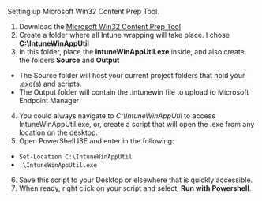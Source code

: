 

Setting up Microsoft Win32 Content Prep Tool.

1. Download the [Microsoft Win32 Content Prep Tool](https://go.microsoft.com/fwlink/?linkid=2065730)
2. Create a folder where all Intune wrapping will take place. I chose <b>C:\IntuneWinAppUtil</b>
3. In this folder, place the <b>IntuneWinAppUtil.exe</b> inside, and also create the folders <b>Source</b> and <b>Output</b> 
* The Source folder will host your current project folders that hold your .exe(s) and scripts. 
* The Output folder will contain the .intunewin file to upload to Microsoft Endpoint Manager
4. You could always navigate to *C:\IntuneWinAppUtil* to access IntuneWinAppUtil.exe, or, create a script that will open the .exe from any location on the desktop.
5. Open PowerShell ISE and enter in the following: 
* ```Set-Location C:\IntuneWinAppUtil```
* ```.\IntuneWinAppUtil.exe```
6. Save this script to your Desktop or elsewhere that is quickly accessible. 
7. When ready, right click on your script and select, <b>Run with Powershell</b>.

